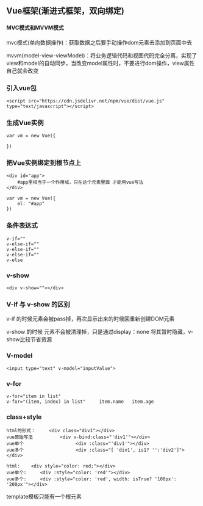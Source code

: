 ## Vue框架(渐进式框架，双向绑定)

#### MVC模式和MVVM模式

mvc模式(单向数据操作)：获取数据之后要手动操作dom元素去添加到页面中去

mvvm(model-view-viewModel)：将业务逻辑代码和视图代码完全分离，实现了view和model的自动同步，当改变model属性时，不要进行dom操作，view属性自己就会改变



### 引入vue包

```
<script src="https://cdn.jsdelivr.net/npm/vue/dist/vue.js" type="text/javascript"></script>
```



### 生成Vue实例

```
var vm = new Vue({

})
```



### 把Vue实例绑定到根节点上

```
<div id="app">
	#app里相当于一个作用域，只在这个元素里面 才能用vue写法
</div>

var vm = new Vue({
	el: "#app"
})
```



### 条件表达式

```
v-if=""
v-else-if=""
v-else-if=""
v-else-if=""
v-else
```



### v-show

```
<div v-show=""></div>
```



### V-if 与 v-show 的区别

v-if 的时候元素会被pass掉，再次显示出来的时候回重新创建DOM元素

v-show 的时候 元素不会被清理掉，只是通过display：none 将其暂时隐藏，v-show比较节省资源



### V-model

```
<input type="text" v-model="inputValue">
```



### v-for

```
v-for="item in list"
v-for="(item, index) in list"     item.name   item.age
```



### class+style

```
html的形式：     <div class="div1"></div>
vue原始写法			 <div v-bind:class="'div1'"></div>
vue单个					<div :class="'div1'"></div>
vue多个					<div :class="[ 'div1', is1? '':'div2']"></div>

html:    <div style="color: red;"></div>
vue单个:     <div :style="color: 'red'"></div>
vue多个:     <div :style="color: 'red', width: isTrue? '100px': '200px'"></div>
```



template模板只能有一个根元素



